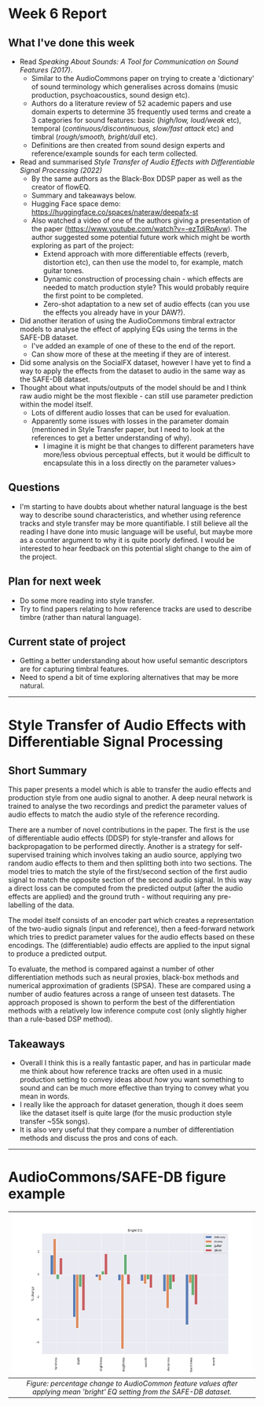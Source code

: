 # Week 6 Report

## What I've done this week
- Read *Speaking About Sounds: A Tool for Communication on Sound Features (2017)*.
  - Similar to the AudioCommons paper on trying to create a 'dictionary' of sound terminology which generalises across domains (music production, psychoacoustics, sound design etc).
  - Authors do a literature review of 52 academic papers and use domain experts to determine 35 frequently used terms and create a 3 categories for sound features: basic (*high/low, loud/weak* etc), temporal (*continuous/discontinuous, slow/fast attack* etc) and timbral (*rough/smooth, bright/dull* etc).
  - Definitions are then created from sound design experts and reference/example sounds for each term collected.
- Read and summarised *Style Transfer of Audio Effects with Differentiable Signal Processing (2022)*
  - By the same authors as the Black-Box DDSP paper as well as the creator of flowEQ.
  - Summary and takeaways below.
  - Hugging Face space demo: https://huggingface.co/spaces/nateraw/deepafx-st
  - Also watched a video of one of the authors giving a presentation of the paper (https://www.youtube.com/watch?v=-ezTdjRpAvw). The author suggested some potential future work which might be worth exploring as part of the project:
    - Extend approach with more differentiable effects (reverb, distortion etc), can then use the model to, for example, match guitar tones.
    - Dynamic construction of processing chain - which effects are needed to match production style? This would probably require the first point to be completed.
    - Zero-shot adaptation to a new set of audio effects (can you use the effects you already have in your DAW?).
- Did another iteration of using the AudioCommons timbral extractor models to analyse the effect of applying EQs using the terms in the SAFE-DB dataset.
  - I've added an example of one of these to the end of the report.
  - Can show more of these at the meeting if they are of interest.
- Did some analysis on the SocialFX dataset, however I have yet to find a way to apply the effects from the dataset to audio in the same way as the SAFE-DB dataset.
- Thought about what inputs/outputs of the model should be and I think raw audio might be the most flexible - can still use parameter prediction within the model itself.
  - Lots of different audio losses that can be used for evaluation.
  - Apparently some issues with losses in the parameter domain (mentioned in Style Transfer paper, but I need to look at the references to get a better understanding of why). 
    - I imagine it is might be that changes to different parameters have more/less obvious perceptual effects, but it would be difficult to encapsulate this in a loss directly on the parameter values>

## Questions
- I'm starting to have doubts about whether natural language is the best way to describe sound characteristics, and whether using reference tracks and style transfer may be more quantifiable. I still believe all the reading I have done into music language will be useful, but maybe more as a counter argument to why it is quite poorly defined. I would be interested to hear feedback on this potential slight change to the aim of the project.

## Plan for next week
- Do some more reading into style transfer.
- Try to find papers relating to how reference tracks are used to describe timbre (rather than natural language).

## Current state of project
- Getting a better understanding about how useful semantic descriptors are for capturing timbral features.
- Need to spend a bit of time exploring alternatives that may be more natural.

---

# Style Transfer of Audio Effects with Differentiable Signal Processing

## Short Summary
This paper presents  a model which is able to transfer the audio effects and production style from one audio signal to another. A deep neural network is trained to analyse the two recordings and predict the parameter values of audio effects to match the audio style of the reference recording.

There are a number of novel contributions in the paper. The first is the use of differentiable audio effects (DDSP) for style-transfer and allows for backpropagation to be performed directly. Another is a strategy for self-supervised training which involves taking an audio source, applying two random audio effects to them and then splitting both into two sections. The model tries to match the style of the first/second section of the first audio signal to match the opposite section of the second audio signal. In this way a direct loss can be computed from the predicted output (after the audio effects are applied) and the ground truth - without requiring any pre-labelling of the data.

The model itself consists of an encoder part which creates a representation of the two-audio signals (input and reference), then a feed-forward network which tries to predict parameter values for the audio effects based on these encodings. The (differentiable) audio effects are applied to the input signal to produce a predicted output.

To evaluate, the method is compared against a number of other differentiation methods such as neural proxies, black-box methods and numerical approximation of gradients (SPSA). These are compared using a number of audio features across a range of unseen test datasets. The approach proposed is shown to perform the best of the differentiation methods with a relatively low inference compute cost (only slightly higher than a rule-based DSP method).



## Takeaways
- Overall I think this is a really fantastic paper, and has in particular made me think about how reference tracks are often used in a music production setting to convey ideas about *how* you want something to sound and can be much more effective than trying to convey what you mean in words.
- I really like the approach for dataset generation, though it does seem like the dataset itself is quite large (for the music production style transfer ~55k songs).
- It is also very useful that they compare a number of differentiation methods and discuss the pros and cons of each.

---
# AudioCommons/SAFE-DB figure example

|![](bright_percent.png)
| :--: |
| *Figure: percentage change to AudioCommon feature values after applying mean 'bright' EQ setting from the SAFE-DB dataset.* |
